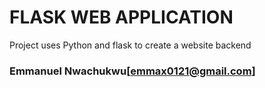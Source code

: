 # FLASK WEB APPLICATION

Project uses Python and flask to create a website backend

### Emmanuel Nwachukwu[<emmax0121@gmail.com>]
